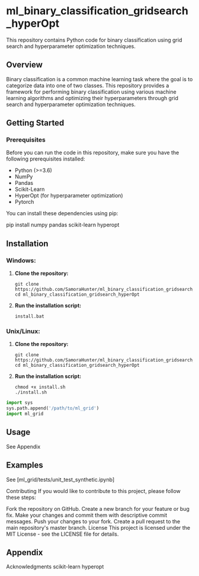 # ml_binary_classification_gridsearch_hyperOpt

This repository contains Python code for binary classification using grid search and hyperparameter optimization techniques.

## Overview

Binary classification is a common machine learning task where the goal is to categorize data into one of two classes. This repository provides a framework for performing binary classification using various machine learning algorithms and optimizing their hyperparameters through grid search and hyperparameter optimization techniques.

## Getting Started

### Prerequisites

Before you can run the code in this repository, make sure you have the following prerequisites installed:

- Python (>=3.6)
- NumPy
- Pandas
- Scikit-Learn
- HyperOpt (for hyperparameter optimization)
- Pytorch

You can install these dependencies using pip:

pip install numpy pandas scikit-learn hyperopt

## Installation

### Windows:

1. **Clone the repository:**
    ```shell
    git clone https://github.com/SamoraHunter/ml_binary_classification_gridsearch_hyperOpt.git
    cd ml_binary_classification_gridsearch_hyperOpt
    ```

2. **Run the installation script:**
    ```shell
    install.bat
    ```

### Unix/Linux:

1. **Clone the repository:**
    ```shell
    git clone https://github.com/SamoraHunter/ml_binary_classification_gridsearch_hyperOpt.git
    cd ml_binary_classification_gridsearch_hyperOpt
    ```

2. **Run the installation script:**
    ```shell
    chmod +x install.sh
    ./install.sh
    ```




```python
import sys
sys.path.append('/path/to/ml_grid')
import ml_grid


```

## Usage

See Appendix

## Examples


See [ml_grid/tests/unit_test_synthetic.ipynb]



Contributing
If you would like to contribute to this project, please follow these steps:

Fork the repository on GitHub.
Create a new branch for your feature or bug fix.
Make your changes and commit them with descriptive commit messages.
Push your changes to your fork.
Create a pull request to the main repository's master branch.
License
This project is licensed under the MIT License - see the LICENSE file for details.


## Appendix



Acknowledgments
scikit-learn
hyperopt
